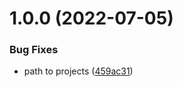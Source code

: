# 1.0.0 (2022-07-05)


### Bug Fixes

* path to projects ([459ac31](https://github.com/jcassidyav/plugins-test/commit/459ac31dd3900a594d380cb08337709616910e45))
